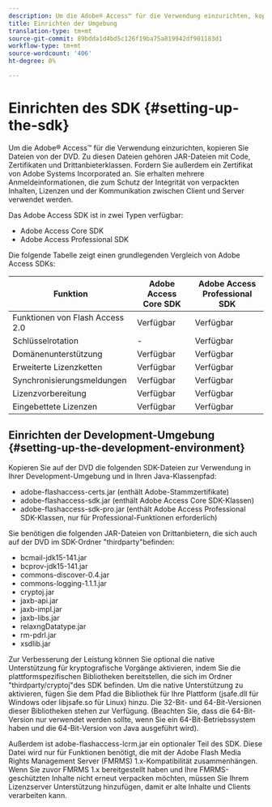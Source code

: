 ```yaml
---
description: Um die Adobe® Access™ für die Verwendung einzurichten, kopieren Sie Dateien von der DVD. Zu diesen Dateien gehören JAR-Dateien mit Code, Zertifikaten und Drittanbieterklassen. Fordern Sie außerdem ein Zertifikat von Adobe Systems Incorporated an. Sie erhalten mehrere Anmeldeinformationen, die zum Schutz der Integrität von verpackten Inhalten, Lizenzen und der Kommunikation zwischen Client und Server verwendet werden.
title: Einrichten der Umgebung
translation-type: tm+mt
source-git-commit: 89bdda1d4bd5c126f19ba75a819942df901183d1
workflow-type: tm+mt
source-wordcount: '406'
ht-degree: 0%

---
```



# Einrichten des SDK {#setting-up-the-sdk}

Um die Adobe® Access™ für die Verwendung einzurichten, kopieren Sie Dateien von der DVD. Zu diesen Dateien gehören JAR-Dateien mit Code, Zertifikaten und Drittanbieterklassen. Fordern Sie außerdem ein Zertifikat von Adobe Systems Incorporated an. Sie erhalten mehrere Anmeldeinformationen, die zum Schutz der Integrität von verpackten Inhalten, Lizenzen und der Kommunikation zwischen Client und Server verwendet werden.

Das Adobe Access SDK ist in zwei Typen verfügbar:
* Adobe Access Core SDK
* Adobe Access Professional SDK

Die folgende Tabelle zeigt einen grundlegenden Vergleich von Adobe Access SDKs:

| Funktion | Adobe Access Core SDK | Adobe Access Professional SDK |
|---|---|---|
| Funktionen von Flash Access 2.0 | Verfügbar | Verfügbar |
| Schlüsselrotation | - | Verfügbar |
| Domänenunterstützung | Verfügbar | Verfügbar |
| Erweiterte Lizenzketten | Verfügbar | Verfügbar |
| Synchronisierungsmeldungen | Verfügbar | Verfügbar |
| Lizenzvorbereitung | Verfügbar | Verfügbar |
| Eingebettete Lizenzen | Verfügbar | Verfügbar |

## Einrichten der Development-Umgebung {#setting-up-the-development-environment}

Kopieren Sie auf der DVD die folgenden SDK-Dateien zur Verwendung in Ihrer Development-Umgebung und in Ihren Java-Klassenpfad:

* adobe-flashaccess-certs.jar (enthält Adobe-Stammzertifikate)
* adobe-flashaccess-sdk.jar (enthält Adobe Access Core SDK-Klassen)
* adobe-flashaccess-sdk-pro.jar (enthält Adobe Access Professional SDK-Klassen, nur für Professional-Funktionen erforderlich)

Sie benötigen die folgenden JAR-Dateien von Drittanbietern, die sich auch auf der DVD im SDK-Ordner &quot;thirdparty&quot;befinden:

* bcmail-jdk15-141.jar
* bcprov-jdk15-141.jar
* commons-discover-0.4.jar
* commons-logging-1.1.1.jar
* cryptoj.jar
* jaxb-api.jar
* jaxb-impl.jar
* jaxb-libs.jar
* relaxngDatatype.jar
* rm-pdrl.jar
* xsdlib.jar

Zur Verbesserung der Leistung können Sie optional die native Unterstützung für kryptografische Vorgänge aktivieren, indem Sie die plattformspezifischen Bibliotheken bereitstellen, die sich im Ordner &quot;thirdparty/cryptoj&quot;des SDK befinden. Um die native Unterstützung zu aktivieren, fügen Sie dem Pfad die Bibliothek für Ihre Plattform (jsafe.dll für Windows oder libjsafe.so für Linux) hinzu. Die 32-Bit- und 64-Bit-Versionen dieser Bibliotheken stehen zur Verfügung. (Beachten Sie, dass die 64-Bit-Version nur verwendet werden sollte, wenn Sie ein 64-Bit-Betriebssystem haben und die 64-Bit-Version von Java ausgeführt wird).

Außerdem ist adobe-flashaccess-lcrm.jar ein optionaler Teil des SDK. Diese Datei wird nur für Funktionen benötigt, die mit der Adobe Flash Media Rights Management Server (FMRMS) 1.x-Kompatibilität zusammenhängen. Wenn Sie zuvor FMRMS 1.x bereitgestellt haben und Ihre FMRMS-geschützten Inhalte nicht erneut verpacken möchten, müssen Sie Ihrem Lizenzserver Unterstützung hinzufügen, damit er alte Inhalte und Clients verarbeiten kann.
